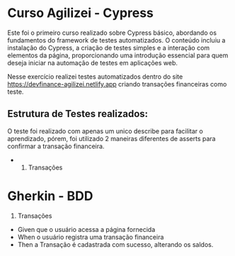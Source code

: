 # Curso Agilizei - Cypress

Este foi o primeiro curso realizado sobre Cypress básico, abordando os fundamentos do framework de testes automatizados. O conteúdo incluiu a instalação do Cypress, a criação de testes simples e a interação com elementos da página, proporcionando uma introdução essencial para quem deseja iniciar na automação de testes em aplicações web.


Nesse exercício realizei testes automatizados dentro do site  https://devfinance-agilizei.netlify.app criando transações financeiras como teste.

## Estrutura de Testes realizados:
O teste foi realizado com apenas um unico describe para facilitar o aprendizado, pórem, foi utilizado 2 maneiras diferentes de asserts para confirmar a transação financeira.

- 1. Transações <br />



# Gherkin - BDD
1. Transações <br />
- Given que o usuário acessa a página fornecida
- When o usuário registra uma transação financeira
- Then a Transação é cadastrada com sucesso, alterando os saldos.
